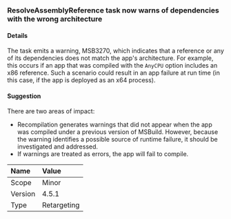 ### ResolveAssemblyReference task now warns of dependencies with the wrong architecture

#### Details

The task emits a warning, MSB3270, which indicates that a reference or any of its dependencies does not match the app's architecture. For example, this occurs if an app that was compiled with the `AnyCPU` option includes an x86 reference. Such a scenario could result in an app failure at run time (in this case, if the app is deployed as an x64 process).

#### Suggestion

There are two areas of impact:

- Recompilation generates warnings that did not appear when the app was compiled under a previous version of MSBuild. However, because the warning identifies a possible source of runtime failure, it should be investigated and addressed.
- If warnings are treated as errors, the app will fail to compile.

| Name    | Value       |
|:--------|:------------|
| Scope   | Minor       |
| Version | 4.5.1       |
|Type|Retargeting|
